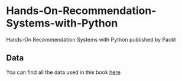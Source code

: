 # Hands-On-Recommendation-Systems-with-Python
Hands-On Recommendation Systems with Python published by Packt

## Data
You can find all the data used in this book [here](https://drive.google.com/drive/folders/1H9pnfVTzP46s7VwOTcC5ZY_VahRTr5Zv?usp=sharing)
